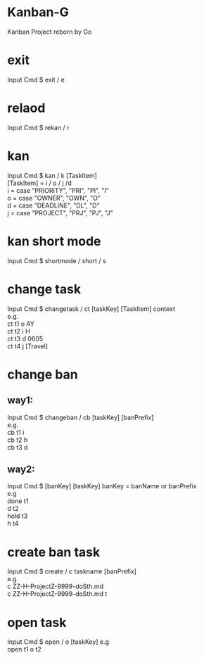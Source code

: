 # Kanban-G
Kanban Project reborn by Go


# exit
Input Cmd $ exit / e

# relaod
Input Cmd $ rekan / r

# kan
Input Cmd $  kan / k [TaskItem]  
[TaskItem] = i / o / j /d   
i = case "PRIORITY", "PRI", "PI", "I"  
o = case "OWNER", "OWN", "O"  
d = case "DEADLINE", "DL", "D"  
j = case "PROJECT", "PRJ", "PJ", "J"  

# kan short mode
Input Cmd $ shortmode / short / s

# change task
Input Cmd $  changetask / ct [taskKey] [TaskItem] context  
e.g.   
ct t1 o AY  
ct t2 i H  
ct t3 d 0605  
ct t4 j [Travel]  

# change ban
## way1:
Input Cmd $ changeban / cb [taskKey] [banPrefix]  
e.g.  
cb t1 i  
cb t2 h  
cb t3 d  

## way2:
Input Cmd $ [banKey] [taskKey]
banKey = banName or banPrefix  
e.g  
done t1  
d t2  
hold t3  
h t4 


# create ban task
Input Cmd $ create / c taskname [banPrefix]  
e.g.  
c ZZ-H-ProjectZ-9999-doSth.md   
c ZZ-H-ProjectZ-9999-doSth.md t  
 
# open task 
 Input Cmd $ open / o [taskKey]
 e.g  
 open t1
 o t2